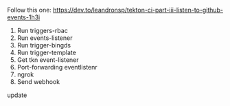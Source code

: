Follow this one: 
https://dev.to/leandronsp/tekton-ci-part-iii-listen-to-github-events-1h3i

1. Run triggers-rbac
2. Run events-listener
3. Run trigger-bingds
4. Run trigger-template
5. Get tkn event-listener
6. Port-forwarding eventlistenr
7. ngrok
8. Send webhook

update



